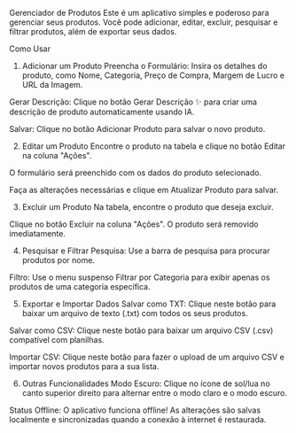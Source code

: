 Gerenciador de Produtos
Este é um aplicativo simples e poderoso para gerenciar seus produtos. Você pode adicionar, editar, excluir, pesquisar e filtrar produtos, além de exportar seus dados.

Como Usar
1. Adicionar um Produto
Preencha o Formulário: Insira os detalhes do produto, como Nome, Categoria, Preço de Compra, Margem de Lucro e URL da Imagem.

Gerar Descrição: Clique no botão Gerar Descrição ✨ para criar uma descrição de produto automaticamente usando IA.

Salvar: Clique no botão Adicionar Produto para salvar o novo produto.

2. Editar um Produto
Encontre o produto na tabela e clique no botão Editar na coluna "Ações".

O formulário será preenchido com os dados do produto selecionado.

Faça as alterações necessárias e clique em Atualizar Produto para salvar.

3. Excluir um Produto
Na tabela, encontre o produto que deseja excluir.

Clique no botão Excluir na coluna "Ações". O produto será removido imediatamente.

4. Pesquisar e Filtrar
Pesquisa: Use a barra de pesquisa para procurar produtos por nome.

Filtro: Use o menu suspenso Filtrar por Categoria para exibir apenas os produtos de uma categoria específica.

5. Exportar e Importar Dados
Salvar como TXT: Clique neste botão para baixar um arquivo de texto (.txt) com todos os seus produtos.

Salvar como CSV: Clique neste botão para baixar um arquivo CSV (.csv) compatível com planilhas.

Importar CSV: Clique neste botão para fazer o upload de um arquivo CSV e importar novos produtos para a sua lista.

6. Outras Funcionalidades
Modo Escuro: Clique no ícone de sol/lua no canto superior direito para alternar entre o modo claro e o modo escuro.

Status Offline: O aplicativo funciona offline! As alterações são salvas localmente e sincronizadas quando a conexão à internet é restaurada.

